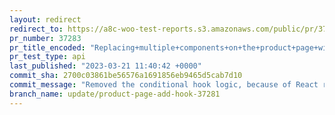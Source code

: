 ```yaml
---
layout: redirect
redirect_to: https://a8c-woo-test-reports.s3.amazonaws.com/public/pr/37283/api/index.html
pr_number: 37283
pr_title_encoded: "Replacing+multiple+components+on+the+product+page+with+a+single+hook."
pr_test_type: api
last_published: "2023-03-21 11:40:42 +0000"
commit_sha: 2700c03861be56576a1691856eb9465d5cab7d10
commit_message: "Removed the conditional hook logic, because of React rule - Don’t cal…"
branch_name: update/product-page-add-hook-37281
---
```


